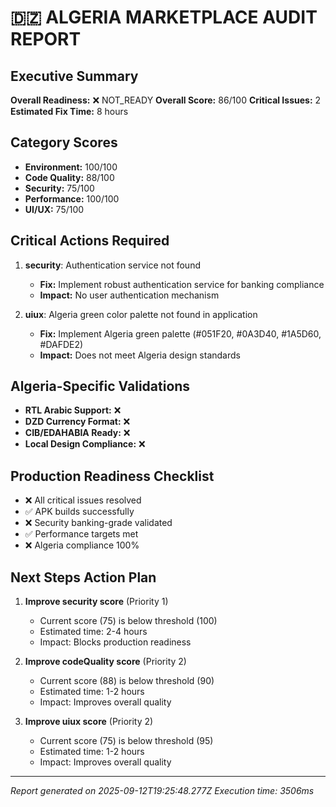 # 🇩🇿 ALGERIA MARKETPLACE AUDIT REPORT

## Executive Summary
**Overall Readiness:** ❌ NOT_READY
**Overall Score:** 86/100
**Critical Issues:** 2
**Estimated Fix Time:** 8 hours

## Category Scores
- **Environment:** 100/100
- **Code Quality:** 88/100
- **Security:** 75/100
- **Performance:** 100/100
- **UI/UX:** 75/100

## Critical Actions Required
1. **security**: Authentication service not found
   - **Fix:** Implement robust authentication service for banking compliance
   - **Impact:** No user authentication mechanism

2. **uiux**: Algeria green color palette not found in application
   - **Fix:** Implement Algeria green palette (#051F20, #0A3D40, #1A5D60, #DAFDE2)
   - **Impact:** Does not meet Algeria design standards

## Algeria-Specific Validations
- **RTL Arabic Support:** ❌
- **DZD Currency Format:** ❌
- **CIB/EDAHABIA Ready:** ❌
- **Local Design Compliance:** ❌

## Production Readiness Checklist
- ❌ All critical issues resolved
- ✅ APK builds successfully
- ❌ Security banking-grade validated
- ✅ Performance targets met
- ❌ Algeria compliance 100%

## Next Steps Action Plan
1. **Improve security score** (Priority 1)
   - Current score (75) is below threshold (100)
   - Estimated time: 2-4 hours
   - Impact: Blocks production readiness

2. **Improve codeQuality score** (Priority 2)
   - Current score (88) is below threshold (90)
   - Estimated time: 1-2 hours
   - Impact: Improves overall quality

3. **Improve uiux score** (Priority 2)
   - Current score (75) is below threshold (95)
   - Estimated time: 1-2 hours
   - Impact: Improves overall quality

---
*Report generated on 2025-09-12T19:25:48.277Z*
*Execution time: 3506ms*
